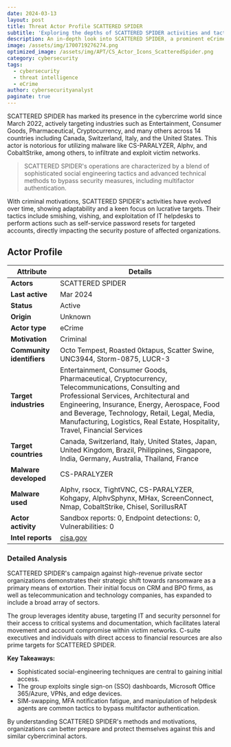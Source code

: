 ```yaml
---
date: 2024-03-13
layout: post
title: Threat Actor Profile SCATTERED SPIDER
subtitle: 'Exploring the depths of SCATTERED SPIDER activities and tactics.'
description: An in-depth look into SCATTERED SPIDER, a prominent eCrime group known for its diverse cybercriminal activities across various industries and countries, leveraging sophisticated techniques for financial gain.
image: /assets/img/1700719276274.png
optimized_image: /assets/img/APT/CS_Actor_Icons_ScatteredSpider.png
category: cybersecurity
tags:
  - cybersecurity
  - threat intelligence
  - eCrime
author: cybersecurityanalyst
paginate: true
---
```

SCATTERED SPIDER has marked its presence in the cybercrime world since March 2022, actively targeting industries such as Entertainment, Consumer Goods, Pharmaceutical, Cryptocurrency, and many others across 14 countries including Canada, Switzerland, Italy, and the United States. This actor is notorious for utilizing malware like CS-PARALYZER, Alphv, and CobaltStrike, among others, to infiltrate and exploit victim networks.

> SCATTERED SPIDER's operations are characterized by a blend of sophisticated social engineering tactics and advanced technical methods to bypass security measures, including multifactor authentication.

With criminal motivations, SCATTERED SPIDER's activities have evolved over time, showing adaptability and a keen focus on lucrative targets. Their tactics include smishing, vishing, and exploitation of IT helpdesks to perform actions such as self-service password resets for targeted accounts, directly impacting the security posture of affected organizations.

## Actor Profile

| Attribute            | Details                                                                                                                                                                                                                                     |
|----------------------|-----------------------------------------------------------------------------------------------------------------------------------------------------------------------------------------------------------------------------------------------|
| **Actors**           | SCATTERED SPIDER
| **Last active**      | Mar 2024
| **Status**           | Active
| **Origin**           | Unknown
| **Actor type**       | eCrime
| **Motivation**       | Criminal
| **Community identifiers**| Octo Tempest, Roasted 0ktapus, Scatter Swine, UNC3944, Storm-0875, LUCR-3                                                                                                                                                                     
| **Target industries**| Entertainment, Consumer Goods, Pharmaceutical, Cryptocurrency, Telecommunications, Consulting and Professional Services, Architectural and Engineering, Insurance, Energy, Aerospace, Food and Beverage, Technology, Retail, Legal, Media, Manufacturing, Logistics, Real Estate, Hospitality, Travel, Financial Services
| **Target countries** | Canada, Switzerland, Italy, United States, Japan, United Kingdom, Brazil, Philippines, Singapore, India, Germany, Australia, Thailand, France
| **Malware developed**| CS-PARALYZER
| **Malware used**     | Alphv, rsocx, TightVNC, CS-PARALYZER, Kohgapy, AlphvSphynx, MHax, ScreenConnect, Nmap, CobaltStrike, Chisel, SorillusRAT
| **Actor activity**   | Sandbox reports: 0, Endpoint detections: 0, Vulnerabilities: 0
| **Intel reports**    | [cisa.gov](https://www.cisa.gov/news-events/cybersecurity-advisories/aa23-320a)

### Detailed Analysis

SCATTERED SPIDER's campaign against high-revenue private sector organizations demonstrates their strategic shift towards ransomware as a primary means of extortion. Their initial focus on CRM and BPO firms, as well as telecommunication and technology companies, has expanded to include a broad array of sectors.

The group leverages identity abuse, targeting IT and security personnel for their access to critical systems and documentation, which facilitates lateral movement and account compromise within victim networks. C-suite executives and individuals with direct access to financial resources are also prime targets for SCATTERED SPIDER.

**Key Takeaways:**

- Sophisticated social-engineering techniques are central to gaining initial access.
- The group exploits single sign-on (SSO) dashboards, Microsoft Office 365/Azure, VPNs, and edge devices.
- SIM-swapping, MFA notification fatigue, and manipulation of helpdesk agents are common tactics to bypass multifactor authentication.

By understanding SCATTERED SPIDER's methods and motivations, organizations can better prepare and protect themselves against this and similar cybercriminal actors.